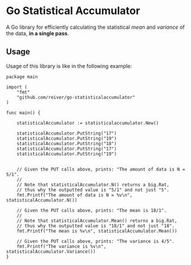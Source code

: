 # Go Statistical Accumulator

A Go library for efficiently calculating the statistical *mean* and *variance* of the data, **in a single pass**.

## Usage
Usage of this library is like in the following example:

```
package main

import (
	"fmt"
	"github.com/reiver/go-statisticalaccumulator"
)

func main() {

	statisticalAccumulator := statisticalaccumulator.New()

	statisticalAccumulator.PutString("17")
	statisticalAccumulator.PutString("19")
	statisticalAccumulator.PutString("18")
	statisticalAccumulator.PutString("17")
	statisticalAccumulator.PutString("19")


	// Given the PUT calls above, prints: "The amount of data is N = 5/1".
	//
	// Note that statisticalAccumulator.N() returns a big.Rat,
	// thus why the outputted value is "5/1" and not just "5".
	fmt.Printf("The amount of data is N = %v\n", statisticalAccumulator.N())

	// Given the PUT calls above, prints: "The mean is 18/1".
	//
	// Note that statisticalAccumulator.Mean() returns a big.Rat,
	// thus why the outputted value is "18/1" and not just "18".
	fmt.Printf("The mean is %v\n", statisticalAccumulator.Mean())

	// Given the PUT calls above, prints: "The variance is 4/5".
	fmt.Printf("The variance is %v\n", statisticalAccumulator.Variance())
}
```
